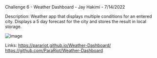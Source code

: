 Challenge 6 - Weather Dashboard - Jay Hakimi - 7/14/2022

Description: Weather app that displays multiple conditions for an entered city. Displays a 5 day forecast for the city and stores the result in local storage.

![image](https://user-images.githubusercontent.com/103959907/179052162-32a40005-26ac-499d-b285-788fd8b9fa6b.png)

Links: https://parariot.github.io/Weather-Dashboard/
       https://github.com/ParaRiot/Weather-Dashboard
